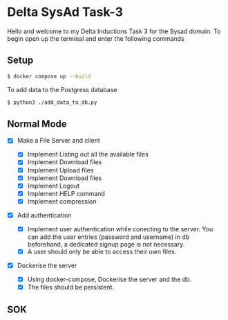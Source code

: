# Delta SysAd Task-3

Hello and welcome to my Delta Inductions Task 3 for the Sysad domain.
To begin open up the terminal and enter the following commands

## Setup

```bash
$ docker compose up --build
```

To add data to the Postgress database
```bash
$ python3 ./add_data_to_db.py
```

## Normal Mode

- [X] Make a File Server and client
    - [X] Implement Listing out all the available files
    - [X] Implement Download files
    - [X] Implement Upload files
    - [X] Implement Download files
    - [X] Implement Logout 
    - [X] Implement HELP command
    - [X] Implement compression

- [X] Add authentication

    - [X] Implement user authentication while conecting to the server. You can add the user entries (password and username) in db beforehand, a dedicated signup page is not necessary.
    - [X] A user should only be able to access their own files.

- [X] Dockerise the server
    - [X] Using docker-compose, Dockerise the server and the db.
    - [X] The files should be persistent.

## SOK